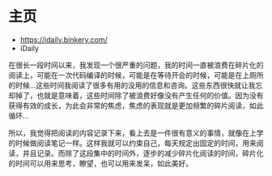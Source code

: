 # 主页
- https://idaily.binkery.com/
- iDaily

在很长一段时间以来，我发现一个很严重的问题，我的时间一直被浪费在碎片化的阅读上，可能在一次代码编译的时候，可能是在等待开会的时候，可能是在上厕所的时候...这些时间我阅读了很多有用的没用的信息和咨询。这些东西很快就让我忘却掉了，也就是意味着，这些时间除了被浪费好像没有产生任何的价值。因为没有获得有效的成长，为此会非常的焦虑，焦虑的表现就是更加频繁的碎片阅读，如此循环...

所以，我觉得把阅读的内容记录下来，看上去是一件很有意义的事情，就像在上学的时候做阅读笔记一样。这样我就可以约束自己，每天规定出固定的时间，用来阅读，并且记录。而除了这段集中的时间外，逐步的减少碎片化阅读的时间，碎片化的时间可以用来思考，瞭望，也可以用来发呆，如此美好。
